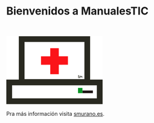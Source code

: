 # Bienvenidos a ManualesTIC
<br>


![BotiquínTIC](manuales/img/botiquinTICpng.png)

Pra más información visita [smurano.es](https://www.smurano.es).


